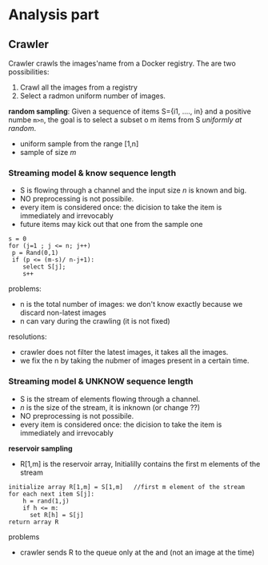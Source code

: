 # Analysis part


## Crawler
Crawler crawls the images'name from a Docker registry. The are two possibilities:
  1. Crawl all the images from a registry
  2. Select a radmon uniform number of images.

**random sampling**: Given a sequence of items  S={i1, ...., in} and a positive numbe `m>n`, the goal is to select a subset o m items from S *uniformly at random*.
 - uniform sample from the range [1,n]
 - sample of size *m*

### Streaming model & know sequence length
 - S is flowing through a channel and the input size *n* is known and big.
 - NO preprocessing is not possibile.
 - every item is considered once: the dicision to take the item is immediately and irrevocably
 - future items may kick out that one from the sample one

 ```
s = 0
for (j=1 ; j <= n; j++)
  p = Rand(0,1)
  if (p <= (m-s)/ n-j+1):
     select S[j];
     s++
 ```

problems:
  - n is the total number of images: we don't know exactly because we discard non-latest images
  - n can vary during the crawling (it is not fixed)

resolutions:
  - crawler does not filter the latest images, it takes all the images.
  - we fix the n by taking the nubmer of images present in a certain time.


### Streaming model & UNKNOW sequence length
  - S is the stream of elements flowing through a channel.
  - *n* is the size of the stream, it is inknown (or change ??)
  - NO preprocessing is not possibile.
  - every item is considered once: the dicision to take the item is immediately and irrevocably


**reservoir sampling**
 - R[1,m] is the reservoir array, Initialilly contains the first m elements of the stream

  ``` (Knuth 1997)
  initialize array R[1,m] = S[1,m]   //first m element of the stream
  for each next item S[j]:
      h = rand(1,j)
      if h <= m:
        set R[h] = S[j]
  return array R
  ```
problems
  - crawler sends R to the queue only at the and (not an image at the time)
